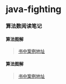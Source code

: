 # java-fighting
### 算法数阅读笔记

#### 算法图解
> [书中案例地址](https://github.com/egonschiele/grokking_algorithms)


#### 算法图解
> [书中案例地址](https://github.com/egonschiele/grokking_algorithms)